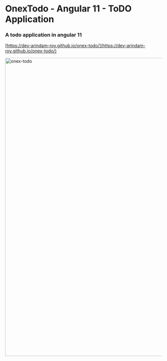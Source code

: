 # OnexTodo - Angular 11 - ToDO Application

### A todo application in angular 11


[https://dev-arindam-roy.github.io/onex-todo/](https://dev-arindam-roy.github.io/onex-todo/)

<a href="https://dev-arindam-roy.github.io/onex-todo/">
<img width="957" alt="onex-todo" src="https://user-images.githubusercontent.com/24665327/122984172-58ac5980-d3ba-11eb-85f0-45faec5cfa67.png">
</a>
